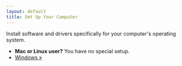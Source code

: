 ```yaml
---
layout: default
title: Set Up Your Computer
---
```


Install software and drivers specifically for your computer's operating system. 

* **Mac or Linux user?** You have no special setup.
* [Windows »](windows/index.html)